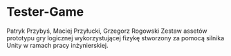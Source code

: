 # Tester-Game
Patryk Przybyś, Maciej Przyłucki, Grzegorz Rogowski
Zestaw assetów prototypu gry logicznej wykorzystującej fizykę stworzony za pomocą silnika Unity w ramach pracy inżynierskiej.
